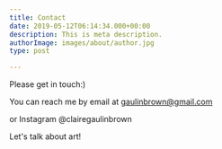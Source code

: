 ```yaml
---
title: Contact
date: 2019-05-12T06:14:34.000+00:00
description: This is meta description.
authorImage: images/about/author.jpg
type: post

---
```

Please get in touch:)

You can reach me by email at gaulinbrown@gmail.com

or Instagram @clairegaulinbrown

Let's talk about art!